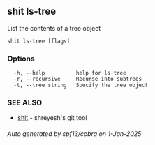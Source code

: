 ## shit ls-tree

List the contents of a tree object

```
shit ls-tree [flags]
```

### Options

```
  -h, --help          help for ls-tree
  -r, --recursive     Recurse into subtrees
  -t, --tree string   Specify the tree object
```

### SEE ALSO

* [shit](shit.md)	 - shreyesh's git tool

###### Auto generated by spf13/cobra on 1-Jan-2025

